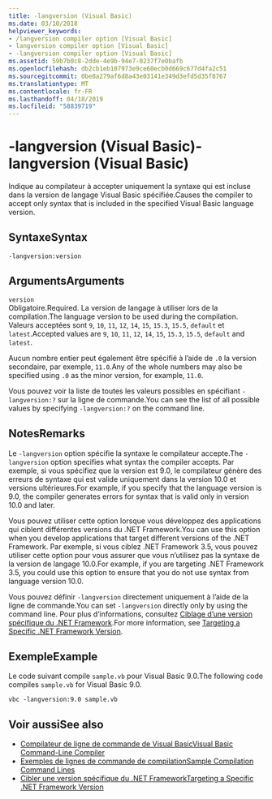 ```yaml
---
title: -langversion (Visual Basic)
ms.date: 03/10/2018
helpviewer_keywords:
- /langversion compiler option [Visual Basic]
- langversion compiler option [Visual Basic]
- -langversion compiler option [Visual Basic]
ms.assetid: 59b7b0c8-2dde-4e9b-94e7-0237f7e0bafb
ms.openlocfilehash: db2cb1eb107973e9ce60ecb0d669c677d4fa2c51
ms.sourcegitcommit: 0be8a279af6d8a43e03141e349d3efd5d35f8767
ms.translationtype: MT
ms.contentlocale: fr-FR
ms.lasthandoff: 04/18/2019
ms.locfileid: "58839719"
---
```

# <a name="-langversion-visual-basic"></a><span data-ttu-id="44867-102">-langversion (Visual Basic)</span><span class="sxs-lookup"><span data-stu-id="44867-102">-langversion (Visual Basic)</span></span>
<span data-ttu-id="44867-103">Indique au compilateur à accepter uniquement la syntaxe qui est incluse dans la version de langage Visual Basic spécifiée.</span><span class="sxs-lookup"><span data-stu-id="44867-103">Causes the compiler to accept only syntax that is included in the specified Visual Basic language version.</span></span>  
  
## <a name="syntax"></a><span data-ttu-id="44867-104">Syntaxe</span><span class="sxs-lookup"><span data-stu-id="44867-104">Syntax</span></span>  
  
```  
-langversion:version  
```  
  
## <a name="arguments"></a><span data-ttu-id="44867-105">Arguments</span><span class="sxs-lookup"><span data-stu-id="44867-105">Arguments</span></span>  
 `version`  
 <span data-ttu-id="44867-106">Obligatoire.</span><span class="sxs-lookup"><span data-stu-id="44867-106">Required.</span></span> <span data-ttu-id="44867-107">La version de langage à utiliser lors de la compilation.</span><span class="sxs-lookup"><span data-stu-id="44867-107">The language version to be used during the compilation.</span></span> <span data-ttu-id="44867-108">Valeurs acceptées sont `9`, `10`, `11`, `12`, `14`, `15`, `15.3`, `15.5`, `default` et `latest`.</span><span class="sxs-lookup"><span data-stu-id="44867-108">Accepted values are `9`, `10`, `11`, `12`, `14`, `15`, `15.3`, `15.5`, `default` and `latest`.</span></span>

 <span data-ttu-id="44867-109">Aucun nombre entier peut également être spécifié à l’aide de `.0` la version secondaire, par exemple, `11.0`.</span><span class="sxs-lookup"><span data-stu-id="44867-109">Any of the whole numbers may also be specified using `.0` as the minor version, for example, `11.0`.</span></span>

 <span data-ttu-id="44867-110">Vous pouvez voir la liste de toutes les valeurs possibles en spécifiant `-langversion:?` sur la ligne de commande.</span><span class="sxs-lookup"><span data-stu-id="44867-110">You can see the list of all possible values by specifying `-langversion:?` on the command line.</span></span>  
  
## <a name="remarks"></a><span data-ttu-id="44867-111">Notes</span><span class="sxs-lookup"><span data-stu-id="44867-111">Remarks</span></span>  
 <span data-ttu-id="44867-112">Le `-langversion` option spécifie la syntaxe le compilateur accepte.</span><span class="sxs-lookup"><span data-stu-id="44867-112">The `-langversion` option specifies what syntax the compiler accepts.</span></span> <span data-ttu-id="44867-113">Par exemple, si vous spécifiez que la version est 9.0, le compilateur génère des erreurs de syntaxe qui est valide uniquement dans la version 10.0 et versions ultérieures.</span><span class="sxs-lookup"><span data-stu-id="44867-113">For example, if you specify that the language version is 9.0, the compiler generates errors for syntax that is valid only in version 10.0 and later.</span></span>  
  
 <span data-ttu-id="44867-114">Vous pouvez utiliser cette option lorsque vous développez des applications qui ciblent différentes versions du .NET Framework.</span><span class="sxs-lookup"><span data-stu-id="44867-114">You can use this option when you develop applications that target different versions of the .NET Framework.</span></span> <span data-ttu-id="44867-115">Par exemple, si vous ciblez .NET Framework 3.5, vous pouvez utiliser cette option pour vous assurer que vous n’utilisez pas la syntaxe de la version de langage 10.0.</span><span class="sxs-lookup"><span data-stu-id="44867-115">For example, if you are targeting .NET Framework 3.5, you could use this option to ensure that you do not use syntax from language version 10.0.</span></span>  
  
 <span data-ttu-id="44867-116">Vous pouvez définir `-langversion` directement uniquement à l’aide de la ligne de commande.</span><span class="sxs-lookup"><span data-stu-id="44867-116">You can set `-langversion` directly only by using the command line.</span></span> <span data-ttu-id="44867-117">Pour plus d’informations, consultez [Ciblage d’une version spécifique du .NET Framework](/visualstudio/ide/targeting-a-specific-dotnet-framework-version).</span><span class="sxs-lookup"><span data-stu-id="44867-117">For more information, see [Targeting a Specific .NET Framework Version](/visualstudio/ide/targeting-a-specific-dotnet-framework-version).</span></span>  
  
## <a name="example"></a><span data-ttu-id="44867-118">Exemple</span><span class="sxs-lookup"><span data-stu-id="44867-118">Example</span></span>  
 <span data-ttu-id="44867-119">Le code suivant compile `sample.vb` pour Visual Basic 9.0.</span><span class="sxs-lookup"><span data-stu-id="44867-119">The following code compiles `sample.vb` for Visual Basic 9.0.</span></span>  
  
```console  
vbc -langversion:9.0 sample.vb  
```  
  
## <a name="see-also"></a><span data-ttu-id="44867-120">Voir aussi</span><span class="sxs-lookup"><span data-stu-id="44867-120">See also</span></span>

- [<span data-ttu-id="44867-121">Compilateur de ligne de commande de Visual Basic</span><span class="sxs-lookup"><span data-stu-id="44867-121">Visual Basic Command-Line Compiler</span></span>](../../../visual-basic/reference/command-line-compiler/index.md)
- [<span data-ttu-id="44867-122">Exemples de lignes de commande de compilation</span><span class="sxs-lookup"><span data-stu-id="44867-122">Sample Compilation Command Lines</span></span>](../../../visual-basic/reference/command-line-compiler/sample-compilation-command-lines.md)
- [<span data-ttu-id="44867-123">Cibler une version spécifique du .NET Framework</span><span class="sxs-lookup"><span data-stu-id="44867-123">Targeting a Specific .NET Framework Version</span></span>](/visualstudio/ide/targeting-a-specific-dotnet-framework-version)

